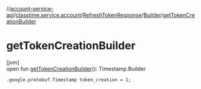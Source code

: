 //[account-service-api](../../../../index.md)/[classtime.service.account](../../index.md)/[RefreshTokenResponse](../index.md)/[Builder](index.md)/[getTokenCreationBuilder](get-token-creation-builder.md)

# getTokenCreationBuilder

[jvm]\
open fun [getTokenCreationBuilder](get-token-creation-builder.md)(): Timestamp.Builder

`.google.protobuf.Timestamp token_creation = 1;`
